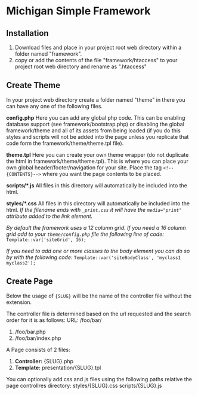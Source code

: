 Michigan Simple Framework
=========================

## Installation
1. Download files and place in your project root web directory within a folder named "framework".
2. copy or add the contents of the file "framework/htaccess" to your project root web directory and rename as ".htaccess"

## Create Theme
In your project web directory create a folder named "theme" in there you can have any one of the following files.

**config.php**
Here you can add any global php code.  This can be enabling database support (see framework/bootstrap.php) or disabling the global framework/theme and all of its assets from being loaded (if you do this styles and scripts will not be added into the page unless you replicate that code form the framework/theme/theme.tpl file).

**theme.tpl**
Here you can create your own theme wrapper (do not duplicate the html in framework/theme/theme.tpl).  This is where you can place your own global header/footer/navigation for your site.  Place the tag `<!--{CONTENTS}-->` where you want the page contents to be placed.

**scripts/*.js**
All files in this directory will automatically be included into the html.

**styles/*.css**
All files in this directory will automatically be included into the html. 
*If the filename ends with `_print.css` it will have the `media="print"` attribute added to the link element.*

*By default the framework uses a 12 column grid.  If you need a 16 column grid add to your `theme/config.php` file the following line of code:*
`Template::var('siteGrid', 16);`

*If you need to add one or more classes to the body element you can do so by with the following code:*
`Template::var('siteBodyClass', 'myclass1 myclass2');`

## Create Page
Below the usage of `{SLUG}` will be the name of the controller file without the extension.

The controller file is determined based on the url requested and the search order for it is as follows:
URL: /foo/bar/

1. /foo/bar.php
2. /foo/bar/index.php

A Page consists of 2 files:

1. **Controller:** {SLUG}.php
2. **Template:** presentation/{SLUG}.tpl

You can optionally add css and js files using the following paths relative the page controllres directory:
styles/{SLUG}.css
scripts/{SLUG}.js

